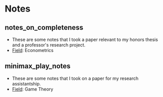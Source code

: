 # Notes

## **notes_on_completeness**
- These are some notes that I took a paper relevant to my honors thesis and a professor's research project.
- <ins>Field</ins>: Econometrics

## **minimax_play_notes**
- These are some notes that I took on a paper for my research assistantship.
- <ins>Field</ins>: Game Theory
